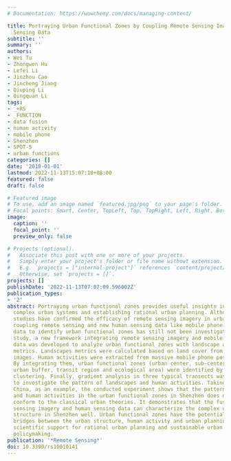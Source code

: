 ```yaml
---
# Documentation: https://wowchemy.com/docs/managing-content/

title: Portraying Urban Functional Zones by Coupling Remote Sensing Imagery and Human
  Sensing Data
subtitle: ''
summary: ''
authors:
- Wei Tu
- Zhongwen Hu
- Lefei Li
- Jinzhou Cao
- Jincheng Jiang
- Qiuping Li
- Qingquan Li
tags:
- _+RS
- _FUNCTION
- data fusion
- human activity
- mobile phone
- Shenzhen
- SPOT-5
- urban functions
categories: []
date: '2018-01-01'
lastmod: 2022-11-13T15:07:10+08:00
featured: false
draft: false

# Featured image
# To use, add an image named `featured.jpg/png` to your page's folder.
# Focal points: Smart, Center, TopLeft, Top, TopRight, Left, Right, BottomLeft, Bottom, BottomRight.
image:
  caption: ''
  focal_point: ''
  preview_only: false

# Projects (optional).
#   Associate this post with one or more of your projects.
#   Simply enter your project's folder or file name without extension.
#   E.g. `projects = ["internal-project"]` references `content/project/deep-learning/index.md`.
#   Otherwise, set `projects = []`.
projects: []
publishDate: '2022-11-13T07:07:09.596002Z'
publication_types:
- '2'
abstract: Portraying urban functional zones provides useful insights into understanding
  complex urban systems and establishing rational urban planning. Although several
  studies have confirmed the efficacy of remote sensing imagery in urban studies,
  coupling remote sensing and new human sensing data like mobile phone positioning
  data to identify urban functional zones has still not been investigated. In this
  study, a new framework integrating remote sensing imagery and mobile phone positioning
  data was developed to analyze urban functional zones with landscape and human activity
  metrics. Landscapes metrics were calculated based on land cover from remote sensing
  images. Human activities were extracted from massive mobile phone positioning data.
  By integrating them, urban functional zones (urban center, sub-center, suburbs,
  urban buffer, transit region and ecological area) were identified by a hierarchical
  clustering. Finally, gradient analysis in three typical transects was conducted
  to investigate the pattern of landscapes and human activities. Taking Shenzhen,
  China, as an example, the conducted experiment shows that the pattern of landscapes
  and human activities in the urban functional zones in Shenzhen does not totally
  conform to the classical urban theories. It demonstrates that the fusion of remote
  sensing imagery and human sensing data can characterize the complex urban spatial
  structure in Shenzhen well. Urban functional zones have the potential to act as
  bridges between the urban structure, human activity and urban planning policy, providing
  scientific support for rational urban planning and sustainable urban development
  policymaking.
publication: '*Remote Sensing*'
doi: 10.3390/rs10010141
---
```

